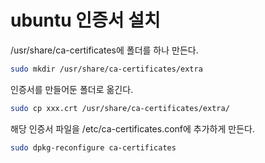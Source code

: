 # ubuntu 인증서 설치

/usr/share/ca-certificates에 폴더를 하나 만든다.

```bash
sudo mkdir /usr/share/ca-certificates/extra
```

인증서를 만들어둔 폴더로 옮긴다.

```bash
sudo cp xxx.crt /usr/share/ca-certificates/extra/
```

해당 인증서 파일을 /etc/ca-certificates.conf에 추가하게 만든다.

```bash
sudo dpkg-reconfigure ca-certificates
```
